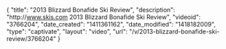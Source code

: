 {
    "title": "2013 Blizzard Bonafide Ski Review",
    "description": "http:\/\/www.skis.com 2013 Blizzard Bonafide Ski Review",
    "videoid": "3766204",
    "date_created": "1411361162",
    "date_modified": "1418182009",
    "type": "captivate",
    "layout": "video",
    "url": "\/v\/2013-blizzard-bonafide-ski-review\/3766204"
}